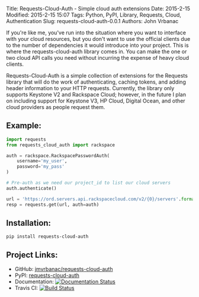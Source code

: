 Title: Requests-Cloud-Auth - Simple cloud auth extensions
Date: 2015-2-15
Modified: 2015-2-15 15:07
Tags: Python, PyPI, Library, Requests, Cloud, Authentication
Slug: requests-cloud-auth-0.0.1
Authors: John Vrbanac

If you're like me, you've run into the situation where you want to interface
with your cloud resources, but you don't want to use the official clients due
to the number of dependencies it would introduce into your project. This is
where the requests-cloud-auth library comes in. You can make the one or two
cloud API calls you need without incurring the expense of heavy cloud clients.

Requests-Cloud-Auth is a simple collection of extensions for the Requests
library that will do the work of authenticating, caching tokens, and adding
header information to your HTTP requests. Currently, the library only supports
Keystone V2 and Rackspace Cloud; however, in the future I plan on including
support for Keystone V3, HP Cloud, Digital Ocean, and other cloud providers as
people request them.

Example:
--------

```python
import requests
from requests_cloud_auth import rackspace

auth = rackspace.RackspacePasswordAuth(
    username='my_user',
    password='my_pass'
)

# Pre-auth as we need our project_id to list our cloud servers
auth.authenticate()

url = 'https://ord.servers.api.rackspacecloud.com/v2/{0}/servers'.format(auth.project_id)
resp = requests.get(url, auth=auth)
```


Installation:
--------------

```shell
pip install requests-cloud-auth
```

Project Links:
----------------

* GitHub: [jmvrbanac/requests-cloud-auth](https://github.com/jmvrbanac/requests-cloud-auth)
* PyPI: [requests-cloud-auth](https://pypi.python.org/pypi/requests-cloud-auth)
* Documentation: [![Documentation Status](https://readthedocs.org/projects/requests-cloud-auth/badge/?version=latest)](http://requests-cloud-auth.readthedocs.org)
* Travis CI: [![Build Status](https://travis-ci.org/jmvrbanac/requests-cloud-auth.svg?branch=master)](https://travis-ci.org/jmvrbanac/requests-cloud-auth)
